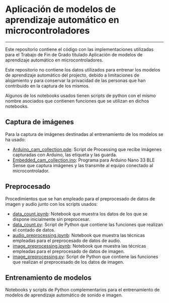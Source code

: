 # Aplicación de modelos de aprendizaje automático en microcontroladores

---
Este repositorio contiene el código con las implementaciones utilizadas para el Trabajo de Fin de Grado titulado
Aplicación de modelos de aprendizaje automático en microcontroladores.

Este repositorio no contiene los datos utilizados para entrenar los modelos de aprendizaje automático del projecto,
debido a limitaciones de alojamiento y para conservar la privacidad de las personas que han contribuido en la captura
de los mismos.

Algunos de los notebooks usados tienen scripts de python con el mismo nombre asociados que contienen funciones que se
utilizan en dichos notebooks.
## Captura de imágenes
Para la captura de imágenes destinadas al entrenamiento de los modelos se ha usado:
- [Arduino_cam_collection.pde](https://github.com/dainelli98/tfg-tinyml/blob/main/image%20capture/Arduino_cam_collection.pde):
  Script de Processing que recibe imágenes capturadas con Arduino, las etiqueta y las guarda.
- [Embedded_cam_collection.ino](https://github.com/dainelli98/tfg-tinyml/blob/main/image%20capture/Embedded_cam_collection/Embedded_cam_collection.ino):
  Programa para Arduino Nano 33 BLE Sense que captura imágenes y las transmite al equipo conectado al microcontrolador.
## Preprocesado
Procedimientos que se han empleado para el preprocesado de datos de imagen y audio junto con los scripts usados:
- [data_count.ipynb](https://github.com/dainelli98/tfg-tinyml/blob/main/preprocessing/data_count.ipynb):
  Notebook que muestra los datos de los que se dispone inicialmente sin preprocesar.
- [data_count.py](https://github.com/dainelli98/tfg-tinyml/blob/main/preprocessing/data_count.py):
  Script de Python que contiene las funciones que realizan el contado de datos.
- [audio_preprocessing.ipynb](https://github.com/dainelli98/tfg-tinyml/blob/main/preprocessing/audio_preprocessing.ipynb):
  Notebook que muestra las técnicas empleadas para el preprocesado de datos de audio.
- [image_preprocessing.ipynb](https://github.com/dainelli98/tfg-tinyml/blob/main/preprocessing/image_preprocessing.ipynb):
  Notebook que muestra las técnicas empleadas para el preprocesado de datos de imagen.
- [image_preprocessing.py](https://github.com/dainelli98/tfg-tinyml/blob/main/preprocessing/image_preprocessing.py):
  Script de Python que contiene las funciones que realizan el preprocesado de los datos de imagen.
## Entrenamiento de modelos
Notebooks y scripts de Python complementarios para el entrenamiento de modelos de aprendizaje automático de sonido e
imagen.